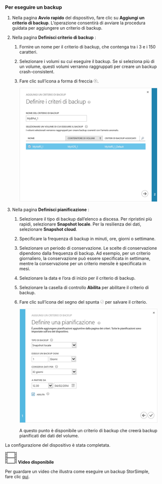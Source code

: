 <!--author=alkohli last changed: 9/17/15-->

### <a name="to-take-a-backup"></a>Per eseguire un backup
1. Nella pagina **Avvio rapido** del dispositivo, fare clic su **Aggiungi un criterio di backup**. L’operazione consentirà di avviare la procedura guidata per aggiungere un criterio di backup. 
2. Nella pagina **Definisci criterio di backup** :
   
   1. Fornire un nome per il criterio di backup, che contenga tra i 3 e i 150 caratteri.
   2. Selezionare i volumi su cui eseguire il backup. Se si seleziona più di un volume, questi volumi verranno raggruppati per creare un backup crash-consistent.
   3. Fare clic sull’icona a forma di freccia  ![icona a forma di freccia](./media/storsimple-take-backup/HCS_ArrowIcon-include.png). 
      
      ![Aggiungi criterio di backup](./media/storsimple-take-backup/HCS_AddBackupPolicyWizard1M-include.png)
3. Nella pagina **Definisci pianificazione** :
   
   1. Selezionare il tipo di backup dall’elenco a discesa. Per ripristini più rapidi, selezionare **Snapshot locale**. Per la resilienza dei dati, selezionare **Snapshot cloud**.
   2. Specificare la frequenza di backup in minuti, ore, giorni o settimane.
   3. Selezionare un periodo di conservazione. Le scelte di conservazione dipendono dalla frequenza di backup. Ad esempio, per un criterio giornaliero, la conservazione può essere specificata in settimane, mentre la conservazione per un criterio mensile è specificata in mesi.
   4. Selezionare la data e l’ora di inizio per il criterio di backup.
   5. Selezionare la casella di controllo **Abilita** per abilitare il criterio di backup. 
   6. Fare clic sull’icona del segno del spunta  ![icona del segno di spunta](./media/storsimple-take-backup/HCS_CheckIcon-include.png) per salvare il criterio.
      
      ![Aggiungi criterio di backup](./media/storsimple-take-backup/HCS_AddBackupPolicyWizard2M-include.png)
      
      A questo punto è disponibile un criterio di backup che creerà backup pianificati dei dati del volume.

La configurazione del dispositivo è stata completata. 

![Video disponibile](./media/storsimple-take-backup/Video_icon.png) **Video disponibile**

Per guardare un video che illustra come eseguire un backup StorSimple, fare clic [qui](https://azure.microsoft.com/documentation/videos/take-a-storsimple-backup/).


